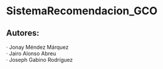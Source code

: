 # SistemaRecomendacion_GCO

## Autores:
· Jonay Méndez Márquez
<br>
· Jairo Alonso Abreu
<br>
· Joseph Gabino Rodríguez
